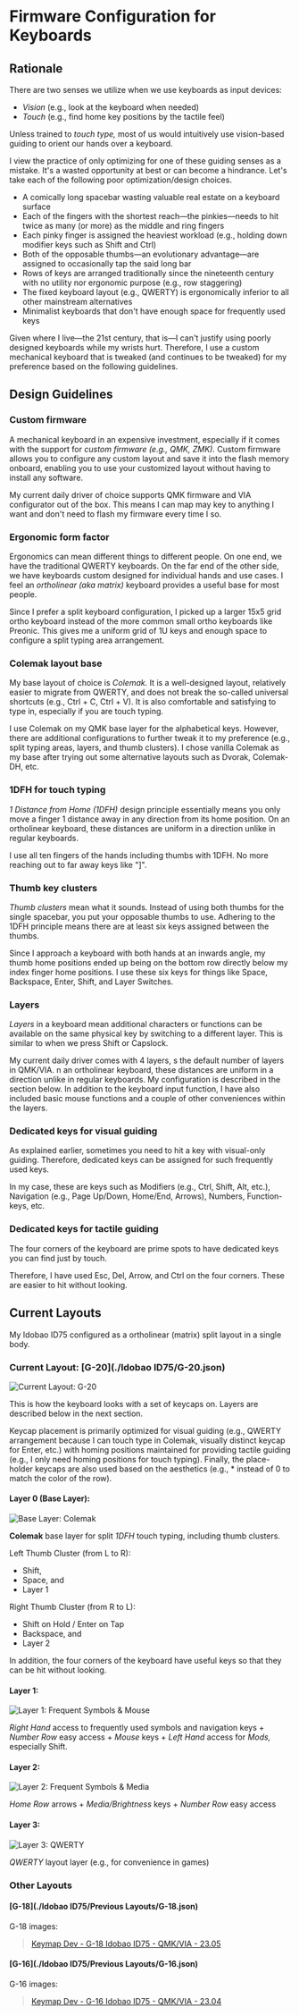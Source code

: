 # Firmware Configuration for Keyboards

## Rationale
There are two senses we utilize when we use keyboards as input devices:
- _Vision_ (e.g., look at the keyboard when needed)
- _Touch_ (e.g., find home key positions by the tactile feel)

Unless trained to _touch type,_ most of us would intuitively use vision-based guiding to orient our hands over a keyboard.

I view the practice of only optimizing for one of these guiding senses as a mistake. It's a wasted opportunity at best or can become a hindrance. Let's take each of the following poor optimization/design choices.
- A comically long spacebar wasting valuable real estate on a keyboard surface
- Each of the fingers with the shortest reach—the pinkies—needs to hit twice as many (or more) as the middle and ring fingers
- Each pinky finger is assigned the heaviest workload (e.g., holding down modifier keys such as Shift and Ctrl)
- Both of the opposable thumbs—an evolutionary advantage—are assigned to occasionally tap the said long bar
- Rows of keys are arranged traditionally since the nineteenth century with no utility nor ergonomic purpose (e.g., row staggering)
- The fixed keyboard layout (e.g., QWERTY) is ergonomically inferior to all other mainstream alternatives
- Minimalist keyboards that don't have enough space for frequently used keys

Given where I live—the 21st century, that is—I can't justify using poorly designed keyboards while my wrists hurt. Therefore, I use a custom mechanical keyboard that is tweaked (and continues to be tweaked) for my preference based on the following guidelines.


## Design Guidelines
### Custom firmware
A mechanical keyboard in an expensive investment, especially if it comes with the support for _custom firmware (e.g., QMK, ZMK)._ Custom firmware allows you to configure any custom layout and save it into the flash memory onboard, enabling you to use your customized layout without having to install any software.

My current daily driver of choice supports QMK firmware and VIA configurator out of the box. This means I can map may key to anything I want and don't need to flash my firmware every time I so.

### Ergonomic form factor
Ergonomics can mean different things to different people. On one end, we have the traditional QWERTY keyboards. On the far end of the other side, we have keyboards custom designed for individual hands and use cases. I feel an _ortholinear (aka matrix)_ keyboard provides a useful base for most people.

Since I prefer a split keyboard configuration, I picked up a larger 15x5 grid ortho keyboard instead of the more common small ortho keyboards like Preonic. This gives me a uniform grid of 1U keys and enough space to configure a split typing area arrangement.

### Colemak layout base
My base layout of choice is _Colemak._ It is a well-designed layout, relatively easier to migrate from QWERTY, and does not break the so-called universal shortcuts (e.g., Ctrl + C, Ctrl + V). It is also comfortable and satisfying to type in, especially if you are touch typing.

I use Colemak on my QMK base layer for the alphabetical keys. However, there are additional configurations to further tweak it to my preference (e.g., split typing areas, layers, and thumb clusters).  I chose vanilla Colemak as my base after trying out some alternative layouts such as Dvorak, Colemak-DH, etc.

### 1DFH for touch typing
_1 Distance from Home (1DFH)_ design principle essentially means you only move a finger 1 distance away in any direction from its home position. On an ortholinear keyboard, these distances are uniform in a direction unlike in regular keyboards. 

I use all ten fingers of the hands including thumbs with 1DFH. No more reaching out to far away keys like "]".

### Thumb key clusters
_Thumb clusters_ mean what it sounds. Instead of using both thumbs for the single spacebar, you put your opposable thumbs to use. Adhering to the 1DFH principle means there are at least six keys assigned between the thumbs.

Since I approach a keyboard with both hands at an inwards angle, my thumb home positions ended up being on the bottom row directly below my index finger home positions. I use these six keys for things like Space, Backspace, Enter, Shift, and Layer Switches.

### Layers
_Layers_ in a keyboard mean additional characters or functions can be available on the same physical key by switching to a different layer. This is similar to when we press Shift or Capslock.

My current daily driver comes with 4 layers, s the default number of layers in QMK/VIA. n an ortholinear keyboard, these distances are uniform in a direction unlike in regular keyboards. My configuration is described in the section below. In addition to the keyboard input function, I have also included basic mouse functions and a couple of other conveniences within the layers.

### Dedicated keys for visual guiding
As explained earlier, sometimes you need to hit a key with visual-only guiding. Therefore, dedicated keys can be assigned for such frequently used keys.

In my case, these are keys such as Modifiers (e.g., Ctrl, Shift, Alt, etc.), Navigation (e.g., Page Up/Down, Home/End, Arrows), Numbers, Function-keys, etc.

### Dedicated keys for tactile guiding
The four corners of the keyboard are prime spots to have dedicated keys you can find just by touch.

Therefore, I have used Esc, Del, Arrow, and Ctrl on the four corners. These are easier to hit without looking.


## Current Layouts
My Idobao ID75 configured as a ortholinear (matrix) split layout in a single body.

### Current Layout: [G-20](./Idobao ID75/G-20.json)
![Current Layout: G-20](https://i.imgur.com/3jjpQfM.png)

This is how the keyboard looks with a set of keycaps on. Layers are described below in the next section.

Keycap placement is primarily optimized for visual guiding (e.g., QWERTY arrangement because I can touch type in Colemak, visually distinct keycap for Enter, etc.) with homing positions maintained for providing tactile guiding (e.g., I only need homing positions for touch typing). Finally, the place-holder keycaps are also used based on the aesthetics (e.g., * instead of 0 to match the color of the row).

#### Layer 0 (Base Layer):
![Base Layer: Colemak](https://i.imgur.com/kA7oK61.png)

__Colemak__ base layer for split _1DFH_ touch typing, including thumb clusters.

Left Thumb Cluster (from L to R):
- Shift,
- Space, and
- Layer 1

Right Thumb Cluster (from R to L):
- Shift on Hold / Enter on Tap
- Backspace, and
- Layer 2

In addition, the four corners of the keyboard have useful keys so that they can be hit without looking.

#### Layer 1:
![Layer 1: Frequent Symbols & Mouse](https://i.imgur.com/YuLDkbT.png)

_Right Hand_ access to frequently used symbols and navigation keys + _Number Row_ easy access + _Mouse_ keys + _Left Hand_ access for _Mods,_ especially Shift.

#### Layer 2:
![Layer 2: Frequent Symbols & Media](https://i.imgur.com/Polca1O.png)

_Home Row_ arrows + _Media/Brightness_ keys + _Number Row_ easy access

#### Layer 3:
![Layer 3: QWERTY](https://i.imgur.com/cAzEeD1.png)

_QWERTY_ layout layer (e.g., for convenience in games)


### Other Layouts

#### [G-18](./Idobao ID75/Previous Layouts/G-18.json)
G-18 images:
<blockquote class="imgur-embed-pub" lang="en" data-id="a/WfUXuTO"  ><a href="//imgur.com/a/WfUXuTO">Keymap Dev - G-18 Idobao ID75 - QMK/VIA - 23.05</a></blockquote>

#### [G-16](./Idobao ID75/Previous Layouts/G-16.json)
G-16 images:
<blockquote class="imgur-embed-pub" lang="en" data-id="a/n7rGcCq"  ><a href="//imgur.com/a/n7rGcCq">Keymap Dev - G-16 Idobao ID75 -  QMK/VIA - 23.04</a></blockquote>
